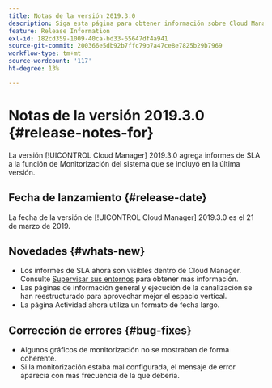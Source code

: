 ```yaml
---
title: Notas de la versión 2019.3.0
description: Siga esta página para obtener información sobre Cloud Manager 2019.3.0.
feature: Release Information
exl-id: 182cd359-1009-40ca-bd33-65647df4a941
source-git-commit: 200366e5db92b7ffc79b7a47ce8e7825b29b7969
workflow-type: tm+mt
source-wordcount: '117'
ht-degree: 13%

---
```


# Notas de la versión 2019.3.0 {#release-notes-for}

La versión [!UICONTROL Cloud Manager] 2019.3.0 agrega informes de SLA a la función de Monitorización del sistema que se incluyó en la última versión.

## Fecha de lanzamiento {#release-date}

La fecha de la versión de [!UICONTROL Cloud Manager] 2019.3.0 es el 21 de marzo de 2019.

## Novedades {#whats-new}

* Los informes de SLA ahora son visibles dentro de Cloud Manager. Consulte [Supervisar sus entornos](/help/using/monitoring-environments.md) para obtener más información.
* Las páginas de información general y ejecución de la canalización se han reestructurado para aprovechar mejor el espacio vertical.
* La página Actividad ahora utiliza un formato de fecha largo.

## Corrección de errores {#bug-fixes}

* Algunos gráficos de monitorización no se mostraban de forma coherente.
* Si la monitorización estaba mal configurada, el mensaje de error aparecía con más frecuencia de la que debería.
